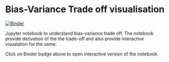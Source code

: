 # Bias-Variance Trade off visualisation

[![Binder](https://mybinder.org/badge_logo.svg)](https://mybinder.org/v2/gh/sdivye92/visualisations/master?labpath=bias_var%2FBias-Variance%20Trade-off.ipynb)

Jupyter notebook to understand bias-variance trade off. The notebook provide derivation of the the trade-off and also provide interactive visualation for the same.

Click on Binder badge above to open interactive version of the notebook.
